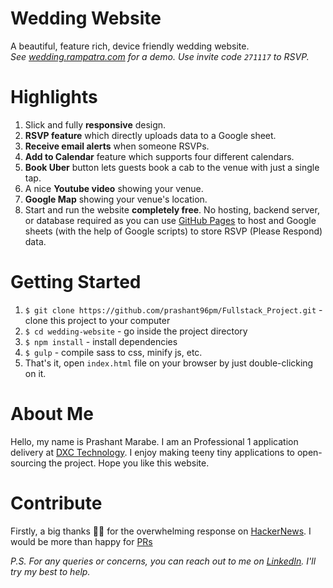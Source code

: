 # Wedding Website
A beautiful, feature rich, device friendly wedding website.  
_See [wedding.rampatra.com](http://wedding.rampatra.com/) for a demo. Use invite code `271117` to RSVP._

# Highlights
1. Slick and fully __responsive__ design.
2. __RSVP feature__ which directly uploads data to a Google sheet.
3. __Receive email alerts__ when someone RSVPs.
4. __Add to Calendar__ feature which supports four different calendars.
5. __Book Uber__ button lets guests book a cab to the venue with just a single tap.
6. A nice __Youtube video__ showing your venue.
7. __Google Map__ showing your venue's location.
8. Start and run the website __completely free__. No hosting, backend server, or database required as you can use
   [GitHub Pages](https://pages.github.com/) to host and Google sheets (with the help of Google scripts) to store RSVP (Please Respond)
   data.

# Getting Started
1. `$ git clone https://github.com/prashant96pm/Fullstack_Project.git` - clone this project to your computer
2. `$ cd wedding-website` - go inside the project directory 
3. `$ npm install` - install dependencies
4. `$ gulp` - compile sass to css, minify js, etc.
5. That's it, open `index.html` file on your browser by just double-clicking on it.

# About Me
Hello, my name is Prashant Marabe. I am an Professional 1 application delivery at [DXC Technology](https://dxc.com/us/en). I enjoy making teeny tiny applications to open-sourcing the project. Hope you like this website.

# Contribute
Firstly, a big thanks 🙏🏻 for the overwhelming response on [HackerNews](https://news.ycombinator.com/item?id=18556787). I would be more than happy for [PRs](https://help.github.com/articles/about-pull-requests/)


_P.S. For any queries or concerns, you can reach out to me on [LinkedIn](https://www.linkedin.com/in/prashant-marabe-35280a141/). I'll try my best to help._
